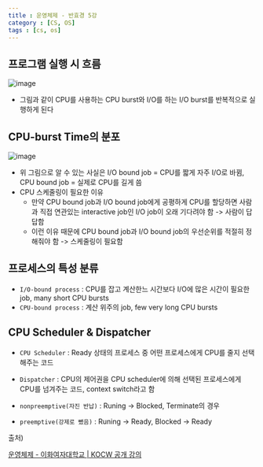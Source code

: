 ```yaml
---
title : 운영체제 - 반효경 5강
category : [CS, OS]
tags : [cs, os]
---
```




## 프로그램 실행 시 흐름

![image](https://github.com/user-attachments/assets/84f5ff5f-2b8d-4043-a673-e25cb95915d9)

- 그림과 같이 CPU를 사용하는 CPU burst와 I/O를 하는 I/O burst를 반복적으로 실행하게 된다

## CPU-burst Time의 분포

![image](https://github.com/user-attachments/assets/1a49797f-7f3a-40ae-ac77-85dd8f474d97)

- 위 그림으로 알 수 있는 사실은 I/O bound job = CPU를 짧게 자주 I/O로 바뀜, CPU bound job = 실제로 CPU를 길게 씀
- CPU 스케줄링이 필요한 이유
  - 만약 CPU bound job과 I/O bound job에게 공평하게 CPU를 할당하면 사람과 직접 연관있는  interactive job인 I/O job이 오래 기다려야 함 -> 사람이 답답함
  - 이런 이유 때문에 CPU bound job과 I/O bound job의 우선순위를 적절히 정해줘야 함 -> 스케줄링이 필요함 



## 프로세스의 특성 분류

- `I/O-bound process` : CPU를 잡고 계산한느 시간보다 I/O에 많은 시간이 필요한 job, many short CPU bursts
- `CPU-bound process` : 계산 위주의 job, few very long CPU bursts



## CPU Scheduler & Dispatcher

- `CPU Scheduler` : Ready 상태의 프로세스 중 어떤 프로세스에게 CPU를 줄지 선택해주는 코드
- `Dispatcher` : CPU의 제어권을 CPU scheduler에 의해 선택된 프로세스에게 CPU를 넘겨주는 코드, context switch라고 함

- `nonpreemptive(자진 반납)` : Runing -> Blocked, Terminate의 경우 
- `preemptive(강제로 뺐음)` : Runing -> Ready, Blocked -> Ready



출처)

[운영체제 - 이화여자대학교 | KOCW 공개 강의](http://www.kocw.net/home/cview.do?cid=3646706b4347ef09)